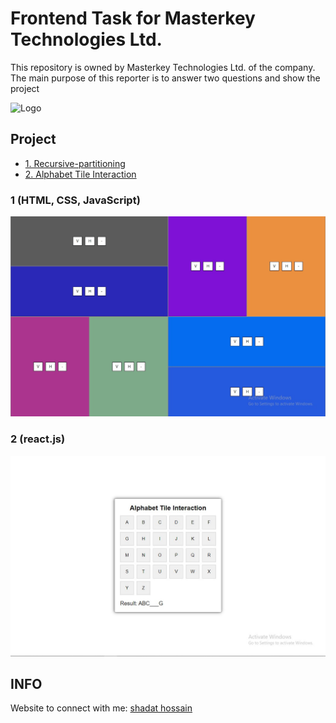 # Frontend Task for Masterkey Technologies Ltd.

This repository is owned by Masterkey Technologies Ltd. of the company. The main purpose of this reporter is to answer two questions and show the project

![Logo](https://scontent.fdac13-1.fna.fbcdn.net/v/t39.30808-1/286575110_151993967379777_8481173031379802036_n.jpg?stp=dst-jpg_p200x200&_nc_cat=105&ccb=1-7&_nc_sid=5f2048&_nc_ohc=mLd6fC7QrbgQ7kNvgGswZhi&_nc_ht=scontent.fdac13-1.fna&oh=00_AYDc4fvPqmr16I6yuydR0uCLNacwLz9FqPMqQwbP0i8lhQ&oe=66537C70)

## Project

- [1. Recursive-partitioning](https://shadat-hossain.netlify.app/)
- [2. Alphabet Tile Interaction](https://shadat-hossain.netlify.app/)

### 1 (HTML, CSS, JavaScript)

![Logo](./1.%20Recursive-partitioning/imgge/1.%20Recursive-partitioning%20View.jpeg)

### 2 (react.js)

![Logo](./1.%20Recursive-partitioning/imgge/2.%20Alphabet%20Tile%20Interaction%20View.jpeg)

## INFO

Website to connect with me: [shadat hossain](https://shadat-hossain.netlify.app/)
